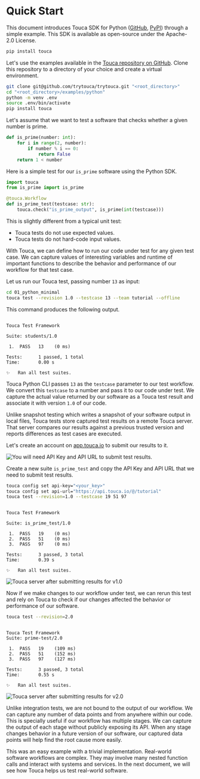 # Quick Start

This document introduces Touca SDK for Python
([GitHub](https://github.com/trytouca/trytouca/tree/main/sdk/python),
[PyPI](https://pypi.org/project/touca/)) through a simple example. This SDK is
available as open-source under the Apache-2.0 License.

```bash
pip install touca
```

Let's use the examples available in the
[Touca repository on GitHub](https://github.com/trytouca/trytouca/tree/main/examples/python).
Clone this repository to a directory of your choice and create a virtual
environment.

```bash
git clone git@github.com/trytouca/trytouca.git "<root_directory>"
cd "<root_directory>/examples/python"
python -m venv .env
source .env/bin/activate
pip install touca
```

Let's assume that we want to test a software that checks whether a given number
is prime.

```python title="01_python_minimal/is_prime.py"
def is_prime(number: int):
    for i in range(2, number):
        if number % i == 0:
            return False
    return 1 < number
```

Here is a simple test for our `is_prime` software using the Python SDK.

```python title="01_python_minimal/is_prime_test.py"
import touca
from is_prime import is_prime

@touca.Workflow
def is_prime_test(testcase: str):
    touca.check("is_prime_output", is_prime(int(testcase)))
```

This is slightly different from a typical unit test:

- Touca tests do not use expected values.
- Touca tests do not hard-code input values.

With Touca, we can define how to run our code under test for any given test
case. We can capture values of interesting variables and runtime of important
functions to describe the behavior and performance of our workflow for that test
case.

Let us run our Touca test, passing number `13` as input:

```bash
cd 01_python_minimal
touca test --revision 1.0 --testcase 13 --team tutorial --offline
```

This command produces the following output.

```text

Touca Test Framework

Suite: students/1.0

 1.  PASS   13    (0 ms)

Tests:      1 passed, 1 total
Time:       0.00 s

✨   Ran all test suites.

```

Touca Python CLI passes `13` as the `testcase` parameter to our test workflow.
We convert this `testcase` to a number and pass it to our code under test. We
capture the actual value returned by our software as a Touca test result and
associate it with version `1.0` of our code.

Unlike snapshot testing which writes a snapshot of your software output in local
files, Touca tests store captured test results on a remote Touca server. That
server compares our results against a previous trusted version and reports
differences as test cases are executed.

Let's create an account on [app.touca.io](https://app.touca.io) to submit our
results to it.

![You will need API Key and API URL to submit test results.](/img/assets/touca-submit-first-version.png)

Create a new suite `is_prime_test` and copy the API Key and API URL that we need
to submit test results.

```bash
touca config set api-key="<your_key>"
touca config set api-url="https://api.touca.io/@/tutorial"
touca test --revision=1.0 --testcase 19 51 97
```

```text

Touca Test Framework

Suite: is_prime_test/1.0

 1.  PASS   19    (0 ms)
 2.  PASS   51    (0 ms)
 3.  PASS   97    (0 ms)

Tests:      3 passed, 3 total
Time:       0.39 s

✨   Ran all test suites.

```

![Touca server after submitting results for v1.0](/img/assets/touca-sdk-quickstart-1.png)

Now if we make changes to our workflow under test, we can rerun this test and
rely on Touca to check if our changes affected the behavior or performance of
our software.

```bash
touca test --revision=2.0
```

```text

Touca Test Framework
Suite: prime-test/2.0

 1.  PASS   19    (109 ms)
 2.  PASS   51    (152 ms)
 3.  PASS   97    (127 ms)

Tests:      3 passed, 3 total
Time:       0.55 s

✨   Ran all test suites.

```

![Touca server after submitting results for v2.0](/img/assets/touca-sdk-quickstart-2.png)

Unlike integration tests, we are not bound to the output of our workflow. We can
capture any number of data points and from anywhere within our code. This is
specially useful if our workflow has multiple stages. We can capture the output
of each stage without publicly exposing its API. When any stage changes behavior
in a future version of our software, our captured data points will help find the
root cause more easily.

This was an easy example with a trivial implementation. Real-world software
workflows are complex. They may involve many nested function calls and interact
with systems and services. In the next document, we will see how Touca helps us
test real-world software.

